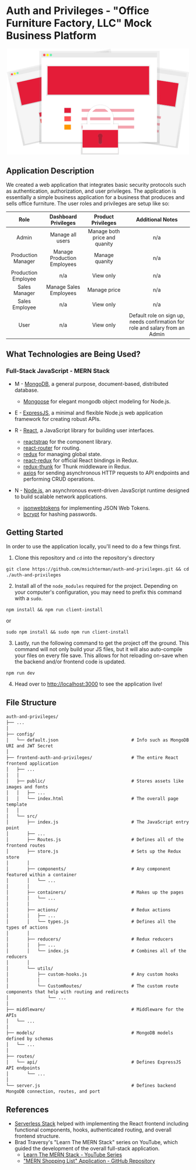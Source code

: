 # Auth and Privileges - "Office Furniture Factory, LLC" Mock Business Platform

<p align="center">
  <img src="./frontend-auth-and-privileges/public/safe.svg" alt="Auth and Privileges illustration" width="500px">
</p>

## Application Description
We created a web application that integrates basic security protocols such as authentication, authorization, and user privileges. The application is essentially a simple business application for a business that produces and sells office furniture. The user roles and privileges are setup like so:

| Role | Dashboard Privileges | Product Privileges | Additional Notes |
| :---: | :---: | :---: | :---: |
| Admin | Manage all users | Manage both price and quanity | n/a |
| Production Manager | Manage Production Employees | Manage quanity | n/a |
| Production Employee | n/a | View only | n/a |
| Sales Manager | Manage Sales Employees | Manage price | n/a |
| Sales Employee | n/a | View only | n/a |
| User | n/a | View only | Default role on sign up, needs confirmation for role and salary from an Admin |


## What Technologies are Being Used?
### Full-Stack JavaScript - MERN Stack
* M - [MongoDB](https://www.mongodb.com/), a general purpose, document-based, distributed database.
  * [Mongoose](https://mongoosejs.com/) for elegant mongodb object modeling for Node.js.
  
* E - [ExpressJS](https://expressjs.com/), a minimal and flexible Node.js web application framework for creating robust APIs.

* R - [React](https://reactjs.org/), a JavaScript library for building user interfaces.
  * [reactstrap](https://reactstrap.github.io/) for the component library.
  * [react-router](https://reacttraining.com/react-router/) for routing.
  * [redux](https://redux.js.org/) for managing global state.
  * [react-redux](https://react-redux.js.org/) for official React bindings in Redux.
  * [redux-thunk](https://www.npmjs.com/package/redux-thunk) for Thunk middleware in Redux.
  * [axios](https://www.npmjs.com/package/axios) for sending asynchronous HTTP requests to API endpoints and performing CRUD operations.
  
* N - [Node.js](https://nodejs.org/), an asynchronous event-driven JavaScript runtime designed to build scalable network applications.
  * [jsonwebtokens](https://www.npmjs.com/package/jsonwebtoken) for implementing JSON Web Tokens.
  * [bcrypt](https://www.npmjs.com/package/bcryptjs) for hashing passwords.

## Getting Started
In order to use the application locally, you'll need to do a few things first.

1. Clone this repository and `cd` into the repository's directory
```
git clone https://github.com/msichterman/auth-and-privileges.git && cd ./auth-and-privileges
```

2. Install all of the `node_modules` required for the project. Depending on your computer's configuration, you may need to prefix this command with a `sudo`.
```
npm install && npm run client-install
```
or
```
sudo npm install && sudo npm run client-install
```

3. Lastly, run the following command to get the project off the ground. This command will not only build your JS files, but it will also auto-compile your files on every file save. This allows for hot reloading on-save when the backend and/or frontend code is updated.

```
npm run dev
```

4. Head over to [http://localhost:3000](http://localhost:3000) to see the application live!

## File Structure

    auth-and-privileges/
    ├── ...
    │
    ├── config/                                 
    │   └── default.json                            # Info such as MongoDB URI and JWT Secret
    │
    ├── frontend-auth-and-privileges/               # The entire React frontend application
    │   ├── ...
    │   │
    │   ├── public/                                 # Stores assets like images and fonts
    │   │   ├── ...
    │   │   └── index.html                          # The overall page template
    │   │
    │   └── src/
    │       ├── index.js                            # The JavaScript entry point
    │       ├── ...
    │       ├── Routes.js                           # Defines all of the frontend routes                            
    │       ├── store.js                            # Sets up the Redux store
    │       │
    │       ├── components/                         # Any component featured within a container
    │       │   └── ...
    │       │
    │       ├── containers/                         # Makes up the pages
    │       │   └── ...
    │       │
    │       ├── actions/                            # Redux actions
    │       │   ├── ...
    │       │   └── types.js                        # Defines all the types of actions
    │       │
    │       ├── reducers/                           # Redux reducers
    │       │   ├── ...
    │       │   └── index.js                        # Combines all of the reducers
    │       │
    │       └── utils/
    │           ├── custom-hooks.js                 # Any custom hooks
    │           │
    │           └── CustomRoutes/                   # The custom route components that help with routing and redirects
    │               └── ...
    │
    ├── middleware/                                 # Middleware for the APIs
    │   └── ...
    │
    ├── models/                                     # MongoDB models defined by schemas
    │   └── ...
    │
    ├── routes/
    │   └── api/                                    # Defines ExpressJS API endpoints 
    │       └── ...
    │
    └── server.js                                   # Defines backend MongoDB connection, routes, and port

## References
* [Serverless Stack](https://serverless-stack.com/#table-of-contents) helped with implementing the React frontend including functional components, hooks, authenticated routing, and overall frontend structure.
* Brad Traversy's "Learn The MERN Stack" series on YouTube, which guided the development of the overall full-stack application.
    * [Learn The MERN Stack - YouTube Series](https://www.youtube.com/playlist?list=PLillGF-RfqbbiTGgA77tGO426V3hRF9iE)
    * ["MERN Shopping List" Application - GitHub Repository](https://github.com/bradtraversy/mern_shopping_list)

